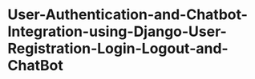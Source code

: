 # User-Authentication-and-Chatbot-Integration-using-Django-User-Registration-Login-Logout-and-ChatBot